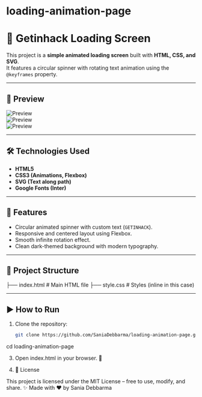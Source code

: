 # loading-animation-page
# 🚀 Getinhack Loading Screen

This project is a **simple animated loading screen** built with **HTML, CSS, and SVG**.  
It features a circular spinner with rotating text animation using the `@keyframes` property.

---

## 📸 Preview
![Preview](screenshot1)  
![Preview](screenshot2)  
![Preview](screenshot3)  

---

## 🛠️ Technologies Used
- **HTML5**
- **CSS3 (Animations, Flexbox)**
- **SVG (Text along path)**
- **Google Fonts (Inter)**

---

## 🎯 Features
- Circular animated spinner with custom text (`GETINHACK`).  
- Responsive and centered layout using Flexbox.  
- Smooth infinite rotation effect.  
- Clean dark-themed background with modern typography.  

---

## 📂 Project Structure
├── index.html   # Main HTML file
├── style.css    # Styles (inline in this case)

---

## ▶️ How to Run
1. Clone the repository:
   ```bash
   git clone https://github.com/SaniaDebbarma/loading-animation-page.git
   
cd loading-animation-page

3.	Open index.html in your browser. 🎉

4.	📜 License

This project is licensed under the MIT License – free to use, modify, and share.
✨ Made with ❤️ by Sania Debbarma
